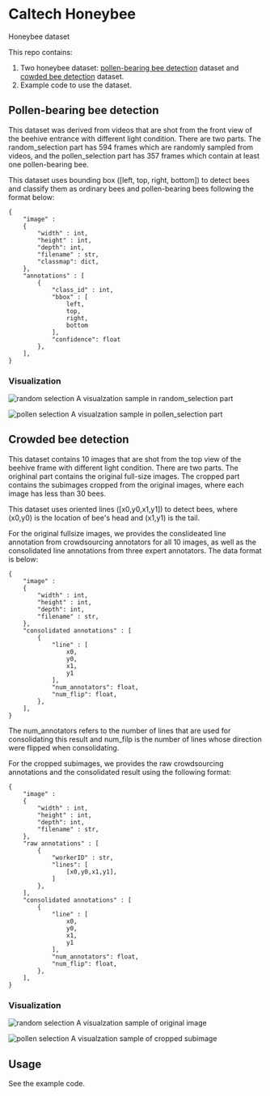 # Caltech Honeybee
Honeybee dataset

This repo contains:
1. Two honeybee dataset: [pollen-bearing bee detection](#pollen-bearing-bee-detection) dataset and [cowded bee detection](#crowded-bee-detection) dataset.
2. Example code to use the dataset.

## Pollen-bearing bee detection
This dataset was derived from videos that are shot from the front view of the beehive entrance with different light condition. There are two parts. The random_selection part has 594 frames which are randomly sampled from videos, and the pollen_selection part has 357 frames which contain at least one pollen-bearing bee.

This dataset uses bounding box ([left, top, right, bottom]) to detect bees and classify them as ordinary bees and pollen-bearing bees following the format below:

```
{
	"image" : 
	{
		"width" : int, 
		"height" : int, 
		"depth": int,
		"filename" : str,
		"classmap": dict,
	}, 
	"annotations" : [
		{
			"class_id" : int,
			"bbox" : [
				left,
				top,
				right,
				bottom
			], 
			"confidence": float 
		},
	], 
}
```
### Visualization
![random selection]()
A visualzation sample in random_selection part

![pollen selection]()
A visualzation sample in pollen_selection part

## Crowded bee detection
This dataset contains 10 images that are shot from the top view of the beehive frame with different light condition. There are two parts. The orighinal part contains the original full-size images. The cropped part contains the subimages cropped from the original images, where each image has less than 30 bees.

This dataset uses oriented lines ([x0,y0,x1,y1]) to detect bees, where (x0,y0) is the location of bee's head and (x1,y1) is the tail.

For the original fullsize images, we provides the conslideated line annotation from crowdsourcing annotators for all 10 images, as well as the consolidated line annotations from three expert annotators. The data format is below:

```
{
	"image" : 
	{
		"width" : int, 
		"height" : int, 
		"depth": int,
		"filename" : str,
	}, 
	"consolidated annotations" : [
		{
			"line" : [
				x0,
				y0,
				x1,
				y1
			], 
			"num_annotators": float,
			"num_flip": float,
		},
	], 
}
```
The num_annotators refers to the number of lines that are used for consolidating this result and num_filp is the number of lines whose direction were flipped when consolidating.

For the cropped subimages, we provides the raw crowdsourcing annotations and the consolidated result using the following format:
```
{
	"image" : 
	{
		"width" : int, 
		"height" : int, 
		"depth": int,
		"filename" : str,
	}, 
	"raw annotations" : [
		{
			"workerID" : str, 
			"lines": [
				[x0,y0,x1,y1],
			]
		},
	], 
	"consolidated annotations" : [
		{
			"line" : [
				x0,
				y0,
				x1,
				y1
			], 
			"num_annotators": float,
			"num_flip": float,
		},
	], 
}
```
### Visualization
![random selection]()
A visualzation sample of original image

![pollen selection]()
A visualzation sample of cropped subimage

## Usage
See the example code.
